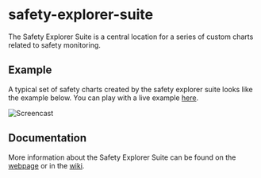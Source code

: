 # safety-explorer-suite
The Safety Explorer Suite is a central location for a series of custom charts related to safety monitoring.

## Example
A typical set of safety charts created by the safety explorer suite looks like the example below. You can play with a live example [here](https://rhoinc.github.io/viz-library/examples/0015-safety-explorer-single-page/example.html).

![Screencast](https://rhoinc.github.io/safety-explorer-suite/img/safety-explorer-suite-screencast.gif)

## Documentation
More information about the Safety Explorer Suite can be found on the [webpage](https://rhoinc.github.io/safety-explorer-suite/) or in the [wiki](https://github.com/RhoInc/safety-explorer-suite/wiki).

